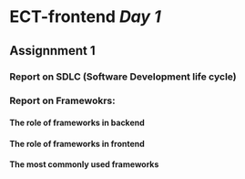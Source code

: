 # ECT-frontend ***Day 1***
## Assignnment 1
### Report on SDLC (Software Development life cycle)
### Report on Framewokrs:
#### The role of frameworks in backend
#### The role of frameworks in frontend
#### The most commonly used frameworks
